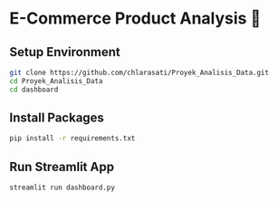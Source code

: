 # E-Commerce Product Analysis 🌟

## Setup Environment
```bash
git clone https://github.com/chlarasati/Proyek_Analisis_Data.git
cd Proyek_Analisis_Data
cd dashboard
```
## Install Packages
```bash
pip install -r requirements.txt
```
## Run Streamlit App
```bash
streamlit run dashboard.py
```
